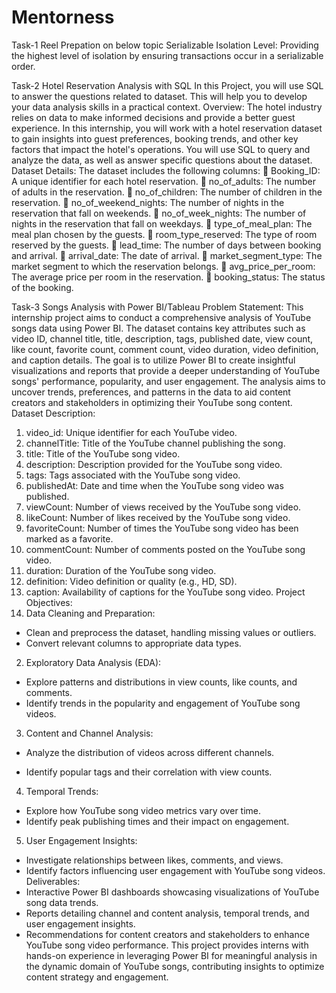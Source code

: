# Mentorness
Task-1
Reel Prepation on below topic
Serializable Isolation Level: Providing the highest level of isolation by ensuring transactions occur in a serializable order.

Task-2
Hotel Reservation Analysis with SQL
In this Project, you will use SQL to answer the questions related to dataset. This will help you to develop
your data analysis skills in a practical context.
Overview:
The hotel industry relies on data to make informed decisions and provide a better guest experience. In
this internship, you will work with a hotel reservation dataset to gain insights into guest preferences,
booking trends, and other key factors that impact the hotel's operations. You will use SQL to query and
analyze the data, as well as answer specific questions about the dataset.
Dataset Details:
The dataset includes the following columns:
 Booking_ID: A unique identifier for each hotel reservation.
 no_of_adults: The number of adults in the reservation.
 no_of_children: The number of children in the reservation.
 no_of_weekend_nights: The number of nights in the reservation that fall on
weekends.
 no_of_week_nights: The number of nights in the reservation that fall on
weekdays.
 type_of_meal_plan: The meal plan chosen by the guests.
 room_type_reserved: The type of room reserved by the guests.
 lead_time: The number of days between booking and arrival.
 arrival_date: The date of arrival.
 market_segment_type: The market segment to which the reservation
belongs.
 avg_price_per_room: The average price per room in the reservation.
 booking_status: The status of the booking.

Task-3
Songs Analysis with Power BI/Tableau
Problem Statement:
This internship project aims to conduct a comprehensive analysis of YouTube songs data using Power BI.
The dataset contains key attributes such as video ID, channel title, title, description, tags, published date,
view count, like count, favorite count, comment count, video duration, video definition, and caption
details. The goal is to utilize Power BI to create insightful visualizations and reports that provide a deeper
understanding of YouTube songs' performance, popularity, and user engagement. The analysis aims to
uncover trends, preferences, and patterns in the data to aid content creators and stakeholders in
optimizing their YouTube song content.
Dataset Description:
1. video_id: Unique identifier for each YouTube video.
2. channelTitle: Title of the YouTube channel publishing the song.
3. title: Title of the YouTube song video.
4. description: Description provided for the YouTube song video.
5. tags: Tags associated with the YouTube song video.
6. publishedAt: Date and time when the YouTube song video was published.
7. viewCount: Number of views received by the YouTube song video.
8. likeCount: Number of likes received by the YouTube song video.
9. favoriteCount: Number of times the YouTube song video has been marked as a favorite.
10. commentCount: Number of comments posted on the YouTube song video.
11. duration: Duration of the YouTube song video.
12. definition: Video definition or quality (e.g., HD, SD).
13. caption: Availability of captions for the YouTube song video.
Project Objectives:
1. Data Cleaning and Preparation:
- Clean and preprocess the dataset, handling missing values or outliers.
- Convert relevant columns to appropriate data types.
2. Exploratory Data Analysis (EDA):
- Explore patterns and distributions in view counts, like counts, and comments.
- Identify trends in the popularity and engagement of YouTube song videos.
3. Content and Channel Analysis:
- Analyze the distribution of videos across different channels.

- Identify popular tags and their correlation with view counts.
4. Temporal Trends:
- Explore how YouTube song video metrics vary over time.
- Identify peak publishing times and their impact on engagement.
5. User Engagement Insights:
- Investigate relationships between likes, comments, and views.
- Identify factors influencing user engagement with YouTube song videos.
Deliverables:
- Interactive Power BI dashboards showcasing visualizations of YouTube song data trends.
- Reports detailing channel and content analysis, temporal trends, and user engagement insights.
- Recommendations for content creators and stakeholders to enhance YouTube song video performance.
This project provides interns with hands-on experience in leveraging Power BI for meaningful analysis in
the dynamic domain of YouTube songs, contributing insights to optimize content strategy and
engagement.
